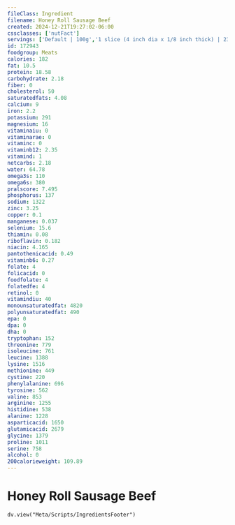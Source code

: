 ```yaml
---
fileClass: Ingredient
filename: Honey Roll Sausage Beef
created: 2024-12-21T19:27:02-06:00
cssclasses: ['nutFact']
servings: ['Default | 100g','1 slice (4 inch dia x 1/8 inch thick) | 23','1 oz | 28.4']
id: 172943
foodgroup: Meats
calories: 182
fat: 10.5
protein: 18.58
carbohydrate: 2.18
fiber: 0
cholesterol: 50
saturatedfats: 4.08
calcium: 9
iron: 2.2
potassium: 291
magnesium: 16
vitaminaiu: 0
vitaminarae: 0
vitaminc: 0
vitaminb12: 2.35
vitamind: 1
netcarbs: 2.18
water: 64.78
omega3s: 110
omega6s: 380
pralscore: 7.495
phosphorus: 137
sodium: 1322
zinc: 3.25
copper: 0.1
manganese: 0.037
selenium: 15.6
thiamin: 0.08
riboflavin: 0.182
niacin: 4.165
pantothenicacid: 0.49
vitaminb6: 0.27
folate: 4
folicacid: 0
foodfolate: 4
folatedfe: 4
retinol: 0
vitamindiu: 40
monounsaturatedfat: 4820
polyunsaturatedfat: 490
epa: 0
dpa: 0
dha: 0
tryptophan: 152
threonine: 779
isoleucine: 761
leucine: 1388
lysine: 1516
methionine: 449
cystine: 220
phenylalanine: 696
tyrosine: 562
valine: 853
arginine: 1255
histidine: 538
alanine: 1228
asparticacid: 1650
glutamicacid: 2679
glycine: 1379
proline: 1011
serine: 758
alcohol: 0
200calorieweight: 109.89
---
```


# Honey Roll Sausage Beef

```dataviewjs
dv.view("Meta/Scripts/IngredientsFooter")
```